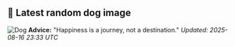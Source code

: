 ## 🐶 Latest random dog image
![Dog](https://images.dog.ceo/breeds/havanese/00100trPORTRAIT_00100_BURST20191126134713895_COVER.jpg)
**Advice:** "Happiness is a journey, not a destination."
*Updated: 2025-08-16 23:33 UTC*
